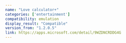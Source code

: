 ```yaml
---
name: "Love calculator+"
categories: ['entertainment']
compatibility: emulation
display_result: "Compatible"
version_from: "1.2.0.5"
link: https://apps.microsoft.com/detail/9WZDNCRDDG4G
---
```

